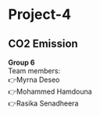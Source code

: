 # Project-4
## CO2 Emission

**Group 6**\
Team members:\
:point_right:Myrna Deseo\
:point_right:Mohammed Hamdouna\
:point_right:Rasika Senadheera
